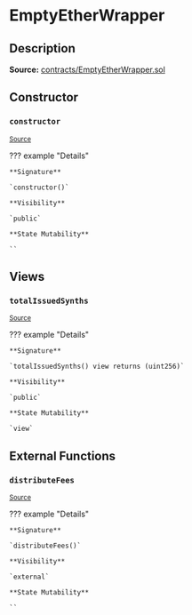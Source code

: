# EmptyEtherWrapper

## Description

**Source:** [contracts/EmptyEtherWrapper.sol](https://github.com/Synthetixio/synthetix/tree/v2.74.0-alpha/contracts/EmptyEtherWrapper.sol)

## Constructor

### `constructor`

<sub>[Source](https://github.com/Synthetixio/synthetix/tree/v2.74.0-alpha/contracts/EmptyEtherWrapper.sol#L6)</sub>

??? example "Details"

    **Signature**

    `constructor()`

    **Visibility**

    `public`

    **State Mutability**

    ``

## Views

### `totalIssuedSynths`

<sub>[Source](https://github.com/Synthetixio/synthetix/tree/v2.74.0-alpha/contracts/EmptyEtherWrapper.sol#L10)</sub>

??? example "Details"

    **Signature**

    `totalIssuedSynths() view returns (uint256)`

    **Visibility**

    `public`

    **State Mutability**

    `view`

## External Functions

### `distributeFees`

<sub>[Source](https://github.com/Synthetixio/synthetix/tree/v2.74.0-alpha/contracts/EmptyEtherWrapper.sol#L14)</sub>

??? example "Details"

    **Signature**

    `distributeFees()`

    **Visibility**

    `external`

    **State Mutability**

    ``
